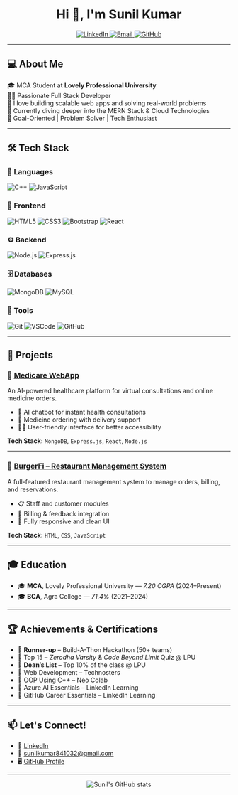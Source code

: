 <h1 align="center">Hi 👋, I'm Sunil Kumar</h1>
<p align="center">
  <a href="https://www.linkedin.com/in/sunilkumar8410/" target="_blank">
    <img alt="LinkedIn" src="https://img.shields.io/badge/LinkedIn-blue?logo=linkedin&logoColor=white">
  </a>
  <a href="mailto:sunilkumar841032@gmail.com">
    <img alt="Email" src="https://img.shields.io/badge/Email-D14836?logo=gmail&logoColor=white">
  </a>
  <a href="https://github.com/Sunil841" target="_blank">
    <img alt="GitHub" src="https://img.shields.io/badge/GitHub-100000?logo=github&logoColor=white">
  </a>
</p>

---

## 💻 About Me

🎓 MCA Student at **Lovely Professional University**  
👨‍💻 Passionate Full Stack Developer  
🔭 I love building scalable web apps and solving real-world problems  
🌱 Currently diving deeper into the MERN Stack & Cloud Technologies  
🎯 Goal-Oriented | Problem Solver | Tech Enthusiast

---

## 🛠️ Tech Stack

### 🧠 Languages
![C++](https://img.shields.io/badge/C++-00599C?style=for-the-badge&logo=cplusplus&logoColor=white)
![JavaScript](https://img.shields.io/badge/JavaScript-F7DF1E?style=for-the-badge&logo=javascript&logoColor=black)

### 🧩 Frontend
![HTML5](https://img.shields.io/badge/HTML5-E34F26?style=for-the-badge&logo=html5&logoColor=white)
![CSS3](https://img.shields.io/badge/CSS3-1572B6?style=for-the-badge&logo=css3&logoColor=white)
![Bootstrap](https://img.shields.io/badge/Bootstrap-563D7C?style=for-the-badge&logo=bootstrap&logoColor=white)
![React](https://img.shields.io/badge/React-20232A?style=for-the-badge&logo=react&logoColor=61DAFB)

### ⚙️ Backend
![Node.js](https://img.shields.io/badge/Node.js-339933?style=for-the-badge&logo=nodedotjs&logoColor=white)
![Express.js](https://img.shields.io/badge/Express.js-000000?style=for-the-badge&logo=express&logoColor=white)

### 🗄️ Databases
![MongoDB](https://img.shields.io/badge/MongoDB-4EA94B?style=for-the-badge&logo=mongodb&logoColor=white)
![MySQL](https://img.shields.io/badge/MySQL-00758F?style=for-the-badge&logo=mysql&logoColor=white)

### 🧰 Tools
![Git](https://img.shields.io/badge/Git-F05032?style=for-the-badge&logo=git&logoColor=white)
![VSCode](https://img.shields.io/badge/VS%20Code-007ACC?style=for-the-badge&logo=visual-studio-code&logoColor=white)
![GitHub](https://img.shields.io/badge/GitHub-181717?style=for-the-badge&logo=github&logoColor=white)

---

## 📂 Projects

### 🔹 [Medicare WebApp](https://github.com/Sunil841/Medicare-WebApp)
An AI-powered healthcare platform for virtual consultations and online medicine orders.

- 💬 AI chatbot for instant health consultations
- 💊 Medicine ordering with delivery support
- 👩‍⚕️ User-friendly interface for better accessibility

**Tech Stack:** `MongoDB`, `Express.js`, `React`, `Node.js`

---

### 🔹 [BurgerFi – Restaurant Management System](https://github.com/Sunil841/BurgerFi-Restaurant-Management-System)
A full-featured restaurant management system to manage orders, billing, and reservations.

- 📋 Staff and customer modules
- 💸 Billing & feedback integration
- 📱 Fully responsive and clean UI

**Tech Stack:** `HTML`, `CSS`, `JavaScript`

---

## 🎓 Education

- 🎓 **MCA**, Lovely Professional University — *7.20 CGPA* (2024–Present)  
- 🎓 **BCA**, Agra College — *71.4%* (2021–2024)

---

## 🏆 Achievements & Certifications

- 🏅 **Runner-up** – Build-A-Thon Hackathon (50+ teams)
- 🧠 Top 15 – *Zerodha Varsity* & *Code Beyond Limit* Quiz @ LPU
- 🏅 **Dean’s List** – Top 10% of the class @ LPU
- 📜 Web Development – Technosters
- 📜 OOP Using C++ – Neo Colab
- 📜 Azure AI Essentials – LinkedIn Learning
- 📜 GitHub Career Essentials – LinkedIn Learning

---

## 📫 Let's Connect!

- 🔗 [LinkedIn](https://www.linkedin.com/in/sunilkumar8410/)
- 📧 [sunilkumar841032@gmail.com](mailto:sunilkumar841032@gmail.com)
- 🖥️ [GitHub Profile](https://github.com/Sunil841)

---

<p align="center">
  <img src="https://github-readme-stats.vercel.app/api?username=Sunil841&show_icons=true&theme=github_dark" alt="Sunil's GitHub stats"/>
</p>

